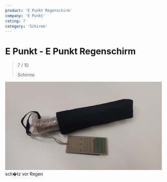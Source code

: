 ```yaml
---
product: 'E Punkt Regenschirm'
company: 'E Punkt'
rating: 7
category: 'Schirme'
---
```


# E Punkt - E Punkt Regenschirm
>
> 7 / 10
>
> Schirme

![E Punkt Regenschirm](./assets/e-punkt-e-punkt-regenschirm-104fdcd2-ded6-4e5f-b6a2-255a1fb879c9.jpg)
sch�tz vor Regen
